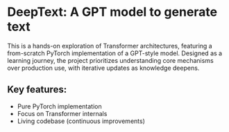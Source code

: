 # DeepText: A GPT model to generate text

This is a hands-on exploration of Transformer architectures, featuring a from-scratch PyTorch implementation of a GPT-style model. Designed as a learning journey, the project prioritizes understanding core mechanisms over production use, with iterative updates as knowledge deepens.

## Key features:

* Pure PyTorch implementation
* Focus on Transformer internals
* Living codebase (continuous improvements)